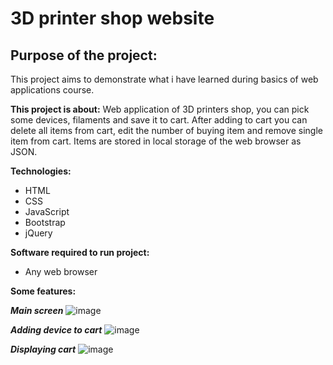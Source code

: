 # 3D printer shop website
## Purpose of the project:
This project aims to demonstrate what i have learned during basics of web applications course.

**This project is about:** Web application of 3D printers shop, you can pick some devices, filaments and save it to cart.
After adding to cart you can delete all items from cart, edit the number of buying item and remove single item from cart.
Items are stored in local storage of the web browser as JSON.

**Technologies:**
- HTML
- CSS
- JavaScript
- Bootstrap
- jQuery

**Software required to run project:**
- Any web browser

**Some features:**

***Main screen***
![image](https://user-images.githubusercontent.com/64408066/165359157-856073ff-943f-4848-acf6-9c4274656e6a.png)

***Adding device to cart***
![image](https://user-images.githubusercontent.com/64408066/165359265-05c32625-14ad-4252-85ee-0fcb1f69e9f7.png)

***Displaying cart***
![image](https://user-images.githubusercontent.com/64408066/165359325-0be8bab9-9feb-4124-8ea2-b3aba2d6b07a.png)
